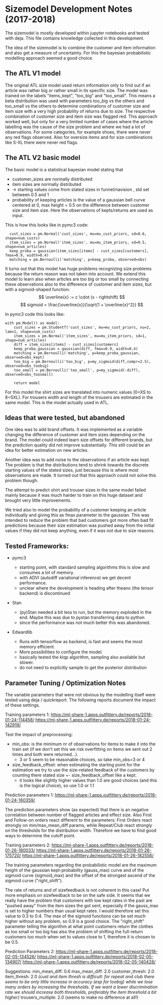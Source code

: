 Sizemodel Development Notes (2017-2018)
===================================

The sizemodel is mostly developed within jupyter notebooks and tested with deja.
This file contains knowledge collected in this development.

The idea of the sizemodel is to combine the customer and item information and also get a measure of uncertainty. For this the bayesian probabilistic modelling approach seemed a good choice.


The ATL V1 model
-------------------------------
The original ATL size model used return information only to find out if an article was rather big or rather small in its specific size.
The model was trained on the labels "items_kept", "too_big" and "too_small". This means a beta distribution was used with parameters too_big vs the others and too_small vs the others to determine combinations of customer size and item size with a very high probability of returns due to size. The respective combination of customer size and item size was flagged red.
This approach worked well, but only for a very limited number of cases where the article labelling was the cause of the size problem and where we had a lot of observations. For some categories, for example shoes, there were never any red flags observed. Also for oversize items and for size combinations like S-XL there were never red flags.



The ATL V2 basic model
-----------------------------
The basic model is a statistical bayesian model stating that
  * customer_sizes are normally distributed
  * item sizes are normally distributed
  * -> starting values come from stated sizes in funnel/navision , std set between 0.5 and 1
  * probability of keeping articles is the value of a gaussian bell curve centered at 0, max height = 0.5 on the difference between customer size and item size. Here the observations of kepts/returns are used as input.

This is how this looks like in pymc3 code:

      cust_sizes = pm.Normal('cust_sizes', mu=mu_cust_priors, sd=0.6, shape=num_custs)
      item_sizes = pm.Normal('item_sizes', mu=mu_item_priors, sd=0.5, shape=num_articles)
      keep_proba = gaussian(item_sizes[items] - cust_sizes[customers], fmax=0.9, width=0.4)
      matching = pm.Bernoulli('matching', p=keep_proba, observed=obs)     

It turns out that this model has huge problems recognizing size problems because the return reason was not taken into account. We extend this model to learn also when articles are too big or too small by connecting these observations also to the difference of customer and item sizes, but with a sigmoid-shaped function:
$$
\overline{x} := c \cdot (x - rightshift)
$$
$$
sigmoid = \frac{\overline{x}}{\sqrt{1 + \overline{x}^2}}
$$

In pymc3 code this looks like:

    with pm.Model() as model:
        cust_sizes = pm.StudentT('cust_sizes', mu=mu_cust_priors, nu=2, lam=1, shape=num_custs)
        item_sizes = pm.Normal('item_sizes', mu=mu_item_priors, sd=1, shape=num_articles)
        diff = item_sizes[items] - cust_sizes[customers]
        keep_proba_gaussian = gaussian(diff, fmax=0.9, width=0.4)
        matching = pm.Bernoulli('matching', p=keep_proba_gaussian, observed=obs_kept)
        too_big = pm.Bernoulli('too_big', p=my_sigmoid(diff,compr=2.5), observed=obs_toobig)
        too_small = pm.Bernoulli('too_small', p=my_sigmoid(-diff), observed=obs_toosmall)

        return model

For this model the shirt sizes are translated into numeric values (0=XS to 8=5XL). For trousers width and length of the trousers are estimated in the same model. This is the model actually used in ATL.


Ideas that were tested, but abandoned
----------------------------------------

One idea was to add brand offsets. It was implemented as a variable changing the difference of customer and item sizes depending on the brand. The model could indeed learn size offsets for different brands, but the prediction quality did not improve substantially. This still could be an idea for better estimation on new articles.

Another idea was to add noise to the observations if an article was kept. The problem is that the distributions tend to shrink towards the discrete starting values of the stated sizes, just because this is where most observations are made. It turned out that this approach could not solve this problem though.

The attempt to predict shirt and trouser sizes in the same model failed mainly because it was much harder to train on this huge dataset and brought very little improvements.

We tried also to model the probability of a customer keeping an article individually and giving this as fmax parameter to the gaussian. This was intended to reduce the problem that bad customers got more often bad fit predictions because their size estimation was pushed away from the initial values if they did not keep anything, even if it was not due to size reasons.




Tested Frameworks:
----------------------------

  * pymc3
    * starting point, with standard sampling algorithms this is slow and consumes a lot of memory.
    * with ADVI (autodiff variational inference) we get decent performance.
    * unclear where the development is heading after theano (the tensor backend) is discontinued

  * Stan
    * (py)Stan needed a bit less to run, but the memory exploded in the end. Maybe this was due to pystan transferring data to python
    * since the performance was not much better this was abandoned.

  * Edwardlib
    * Runs with tensorflow as backend, is fast and seems the most memory efficient.
    * More possibilities to configure the model.
    * basically tested the klqp algorithm, sampling also available but slower.
    * do not need to explicitly sample to get the posterior distribution


Parameter Tuning / Optimization Notes
-------------------------------------------

The variable parameters that were not obvious by the modelling itself were tested using deja / quickreport. The following reports document the impact of these settings.

Training parameters 1:
https://ml-share-1.apps.outfittery.de/reports/2018-01-24-114458/
https://ml-share-1.apps.outfittery.de/reports/2018-01-24-142919/

Test the impact of preprocessing:
  * min_obs: is the minimum nr of observations for items to make it into the train set (if we don't set this we risk overfitting on items we sent out 2 times and both were returned...).
    * 3 or 5 seem to be reasonable choices, so take min_obs=3 or 4
  * size_feedback_offset: when estimating the starting point for the estimation we try to use the size-related feedback of the customers by counting there stated size +- size_feedback_offset like a kept.
    * it looks like slightly higher values than 1.0 are good choices (and this is the logical choice), so use 1.0 or 1.1


Prediction parameters 1:
https://ml-share-1.apps.outfittery.de/reports/2018-01-24-160359/

The prediction parameters show (as expected) that there is an negative correlation between number of flagged articles and effect size. Also First and Follow-on orders react different to the parameters: First Orders react strongly on min/max_mean_diff params, while Repeat/Club react strongly on the thresholds for the distribution width. Therefore we have to find good ways to determine the cutoff point.


Training parameters 2:
https://ml-share-1.apps.outfittery.de/reports/2018-01-26-180033/
https://ml-share-1.apps.outfittery.de/reports/2018-01-26-175720/
https://ml-share-1.apps.outfittery.de/reports/2018-01-26-182556/

The training parameters regarding the probabilistic model are the maximum height of the gaussian kept-probability (gauss_max) curve and of the sigmoid curve (sigmoid_max) and the offset of the strongest ascend of the sigmoid curve ("right_shift").

The rate of returns and of sizefeedback is not coherent in this case! Put more emphasis on sizefeedback to be on the safe side.
It seems that we really have the problem that customers with low kept rates in the past are "pushed away" from the item sizes the got sent, especially if the gauss_max is set to higher numbers than usual kept rates. I would therefore set this value to 0.3 to 0.4.
The max of the sigmoid functions can be set much higher without any problem, so 0.9 is a good choice. The "right_shift" parameter telling the algorithm at what point customers return the clothes as too small or too big has also the problem of shifting the full-return customers too much when set to values close to 1, therefore it is chosen to be 0.5.


Prediction Parameters 2:
https://ml-share-1.apps.outfittery.de/reports/2018-02-05-134526/
https://ml-share-1.apps.outfittery.de/reports/2018-02-05-134907/
https://ml-share-1.apps.outfittery.de/reports/2018-02-05-140428/

Suggestions:
min_mean_diff: 0.6
max_mean_diff: 2.0
customer_thresh: 2.0
item_thresh: 2.0 *(cust and item thresh is difficult: for repeat and club there seems to be only little increase in accuracy (esp for toobig) while we lose many orders by increasing the thresholds. If we want a lower discrimination rate we should increase both thresholds, preferably the item threshold a bit higher)*
trousers_multiple: 2.0 (seems to make no difference at all!)
